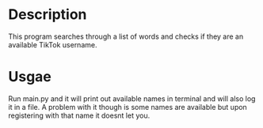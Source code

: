 # Description
This program searches through a list of words and checks if they are an available TikTok username.

# Usgae
Run main.py and it will print out available names in terminal and will also log it in a file. A problem with it though is some names are available but upon registering with that name it doesnt let you.
